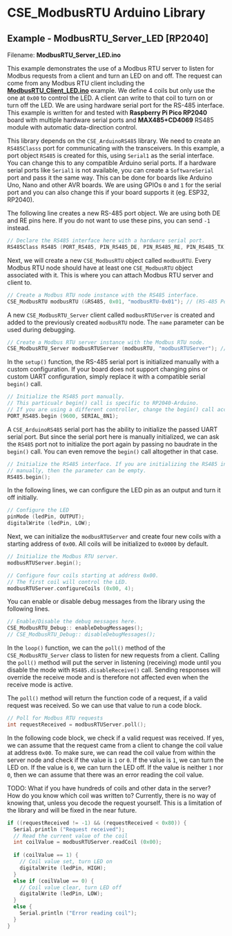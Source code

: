 
# CSE_ModbusRTU Arduino Library

## Example - ModbusRTU_Server_LED [RP2040]

Filename: **ModbusRTU_Server_LED.ino**

This example demonstrates the use of a Modbus RTU server to listen for Modbus requests from a client and turn an LED on and off. The request can come from any Modbus RTU client including the [**ModbusRTU_Client_LED.ino**](/examples/RP2040/ModbusRTU_Client_LED/ModbusRTU_Client_LED.ino) example. We define 4 coils but only use the one at `0x00` to control the LED. A client can write to that coil to turn on or turn off the LED. We are using hardware serial port for the RS-485 interface. This example is written for and tested with **Raspberry Pi Pico RP2040** board with multiple hardware serial ports and **MAX485+CD4069** RS485 module with automatic data-direction control.

This library depends on the `CSE_ArduinoRS485` library. We need to create an `RS485Classs` port for communicating with the transceivers. In this example, a port object `RS485` is created for this, using `Serial1` as the serial interface. You can change this to any compatible Arduino serial ports. If a hardware serial ports like `Serial1` is not available, you can create a `SoftwareSerial` port and pass it the same way. This can be done for boards like Arduino Uno, Nano and other AVR boards. We are using GPIOs `0` and `1` for the serial port and you can also change this if your board supports it (eg. ESP32, RP2040).

The following line creates a new RS-485 port object. We are using both DE and RE pins here. If you do not want to use these pins, you can send `-1` instead.

```cpp
// Declare the RS485 interface here with a hardware serial port.
RS485Class RS485 (PORT_RS485, PIN_RS485_DE, PIN_RS485_RE, PIN_RS485_TX); // Port, DE, RE, TX
```

Next, we will create a new `CSE_ModbusRTU` object called `modbusRTU`. Every Modbus RTU node should have at least one `CSE_ModbusRTU` object associated with it. This is where you can attach Modbus RTU server and client to.

```cpp
// Create a Modbus RTU node instance with the RS485 interface.
CSE_ModbusRTU modbusRTU (&RS485, 0x01, "modbusRTU-0x01"); // (RS-485 Port, Device Address, Device Name)
```

A new `CSE_ModbusRTU_Server` client called `modbusRTUServer` is created and added to the previously created `modbusRTU` node. The `name` parameter can be used during debugging.

```cpp
// Create a Modbus RTU server instance with the Modbus RTU node.
CSE_ModbusRTU_Server modbusRTUServer (modbusRTU, "modbusRTUServer"); // (CSE_ModbusRTU, Server Name)
```

In the `setup()` function, the RS-485 serial port is initialized manually with a custom configuration. If your board does not support changing pins or custom UART configuration, simply replace it with a compatible serial `begin()` call.

```cpp
// Initialize the RS485 port manually.
// This particualr begin() call is specific to RP2040-Arduino.
// If you are using a different controller, change the begin() call accordingly.
PORT_RS485.begin (9600, SERIAL_8N1);
```

A `CSE_ArduinoRS485` serial port has the ability to initialize the passed UART serial port. But since the serial port here is manually initialized, we can ask the `RS485` port not to initialize the port again by passing no baudrate in the `begin()` call. You can even remove the `begin()` call altogether in that case.

```cpp
// Initialize the RS485 interface. If you are initializing the RS485 interface
// manually, then the parameter can be empty.
RS485.begin();
```

In the following lines, we can configure the LED pin as an output and turn it off initially.

```cpp
// Configure the LED
pinMode (ledPin, OUTPUT);
digitalWrite (ledPin, LOW);
```

Next, we can initialize the `modbusRTUServer` and create four new coils with a starting address of `0x00`. All coils will be initialized to `0x0000` by default.

```cpp
// Initialize the Modbus RTU server.
modbusRTUServer.begin();

// Configure four coils starting at address 0x00.
// The first coil will control the LED.
modbusRTUServer.configureCoils (0x00, 4);
```

You can enable or disable debug messages from the library using the following lines.

```cpp
// Enable/Disable the debug messages here.
CSE_ModbusRTU_Debug:: enableDebugMessages();
// CSE_ModbusRTU_Debug:: disableDebugMessages();
```

In the `loop()` function, we can the `poll()` method of the `CSE_ModbusRTU_Server` class to listen for new requests from a client. Calling the `poll()` method will put the server in listening (receiving) mode until you disable the mode with `RS485.disableReceive()` call. Sending responses will override the receive mode and is therefore not affected even when the receive mode is active.

The `poll()` method will return the function code of a request, if a valid request was received. So we can use that value to run a code block.

```cpp
// Poll for Modbus RTU requests
int requestReceived = modbusRTUServer.poll();
```

In the following code block, we check if a valid request was received. If yes, we can assume that the request came from a client to change the coil value at address `0x00`. To make sure, we can read the coil value from within the server node and check if the value is `1` or `0`. If the value is `1`, we can turn the LED on. If the value is `0`, we can turn the LED off. If the value is neither `1` nor `0`, then we can assume that there was an error reading the coil value.

TODO: What if you have hundreds of coils and other data in the server? How do you know which coil was written to? Currently, there is no way of knowing that, unless you decode the request yourself. This is a limitation of the library and will be fixed in the near future.

```cpp
if ((requestReceived != -1) && (requestReceived < 0x80)) {
  Serial.println ("Request received");
  // Read the current value of the coil
  int coilValue = modbusRTUServer.readCoil (0x00);
  
  if (coilValue == 1) {
    // Coil value set, turn LED on
    digitalWrite (ledPin, HIGH);
  }
  else if (coilValue == 0) {
    // Coil value clear, turn LED off
    digitalWrite (ledPin, LOW);
  }
  else {
    Serial.println ("Error reading coil");
  }
}
```
